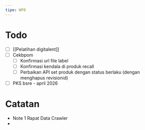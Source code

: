 ```yaml
---
tipe: WFO
---
```

# Todo
- [ ] [[Pelatihan digitalent]] 
- [ ] Cekbpom
	- [ ] Konfirmasi url file label
	- [ ] Konfirmasi kendala di produk recall
	- [ ] Perbaikan API set produk dengan status berlaku (dengan menghapus revisionid)
- [ ] PKS bsre - april 2026
# Catatan
- Note 1
Rapat Data Crawler
- 